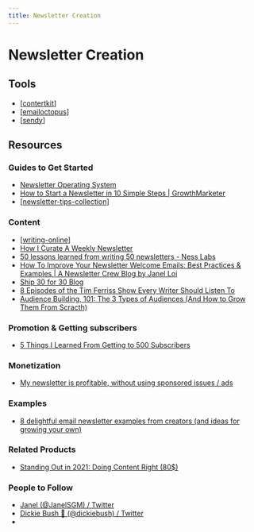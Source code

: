 ```yaml
---
title: Newsletter Creation
---
```


# Newsletter Creation

## Tools

- [[contertkit]]
- [[emailoctopus]]
- [[sendy]]

## Resources

### Guides to Get Started

- [Newsletter Operating System](https://newsletteros.com/)
- [How to Start a Newsletter in 10 Simple Steps \| GrowthMarketer](https://growthmarketer.co/start-a-newsletter/)
- [[newsletter-tips-collection]]

### Content

- [[writing-online]]
- [How I Curate A Weekly Newsletter](https://janelloi.com/how-i-curate-a-weekly-newsletter/)
- [50 lessons learned from writing 50 newsletters \- Ness Labs](https://nesslabs.com/50-lessons-50-newsletters)
- [How To Improve Your Newsletter Welcome Emails: Best Practices & Examples \| A Newsletter Crew Blog by Janel Loi](https://www.newslettercrew.com/blog/how-to-improve-your-newsletter-welcome-emails-best-practices-examples)
- [Ship 30 for 30 Blog](https://www.ship30for30.com/blog)
- [8 Episodes of the Tim Ferriss Show Every Writer Should Listen To](https://www.ship30for30.com/post/ferriss)
- [Audience Building, 101: The 3 Types of Audiences \(And How to Grow Them From Scracth\)](https://www.ship30for30.com/post/how-to-build-an-audience)


### Promotion & Getting subscribers

- [5 Things I Learned From Getting to 500 Subscribers](https://www.indiehackers.com/post/5-things-i-learned-from-getting-to-500-subscribers-9d5562f05d)

### Monetization

- [My newsletter is profitable, without using sponsored issues / ads](https://www.indiehackers.com/post/my-newsletter-is-profitable-without-using-sponsored-issues-ads-0fef35c1c4)

### Examples

- [8 delightful email newsletter examples from creators \(and ideas for growing your own\)](https://convertkit.com/newsletter-examples-ideas)

### Related Products

- [Standing Out in 2021: Doing Content Right (80$)](https://stephsmithio.gumroad.com/l/doing-content-right?offer_code=janel20)

### People to Follow

- [Janel \(@JanelSGM\) / Twitter](https://twitter.com/JanelSGM)
- [Dickie Bush 🚢 \(@dickiebush\) / Twitter](https://twitter.com/dickiebush)
- 

[//begin]: # "Autogenerated link references for markdown compatibility"
[contertkit]: contertkit "contertkit"
[emailoctopus]: emailoctopus "emailoctopus"
[sendy]: sendy "sendy"
[newsletter-tips-collection]: newsletter-tips-collection "Neslette Tips Collection"
[writing-online]: writing-online "Writing Online"
[//end]: # "Autogenerated link references"